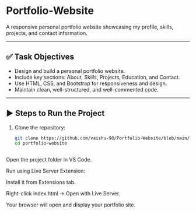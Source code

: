 # Portfolio-Website

A responsive personal portfolio website showcasing my profile, skills, projects, and contact information.

---

## ✅ Task Objectives

- Design and build a personal portfolio website.
- Include key sections: About, Skills, Projects, Education, and Contact.
- Use HTML, CSS, and Bootstrap for responsiveness and design.
- Maintain clean, well-structured, and well-commented code.

---

## ▶️ Steps to Run the Project

1. Clone the repository:
   ```bash
   git clone https://github.com/vaishu-98/Portfolio-Website/blob/main/README.md
   cd portfolio-website



Open the project folder in VS Code.

Run using Live Server Extension:

Install it from Extensions tab.

Right-click index.html → Open with Live Server.

Your browser will open and display your portfolio site.

